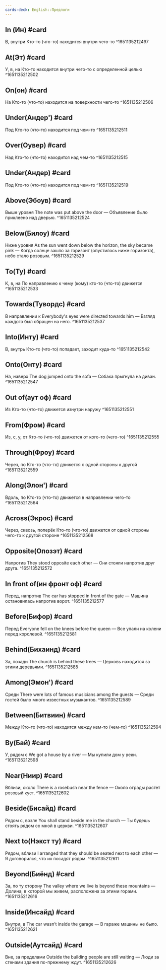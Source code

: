 ```yaml
---
cards-deck: English::Предлоги
---
```


## In (Ин) #card 
В, внутри 
Кто-то (что-то) находится внутри чего-то
^1651135212497

## At(Эт) #card 
У, в, на 
Кто-то находится внутри чего-то с определенной целью
^1651135212502

## On(он) #card 
На 
Кто-то (что-то) находится на поверхности чего-то
^1651135212506

## Under(Андер') #card 
Под 
Кто-то (что-то) находится под чем-то
^1651135212511

## Over(Оувер) #card 
Над 
Кто-то (что-то) находится над чем-то
^1651135212515

## Under(Андер) #card 
Под
Кто-то (что-то) находится под чем-то 
^1651135212519

## Above(Эбоув) #card 
Выше уровня
The note was put above the door — Объявление было приклеено над дверью.
^1651135212524

## Below(Билоу) #card 
Ниже уровня
As the sun went down below the horizon, the sky became pink — Когда солнце зашло за горизонт (опустилось ниже горизонта), небо стало розовым.
^1651135212529

## To(Ту) #card 
К, в, на
По направлению к чему (кому) кто-то (что-то) движется
^1651135212533

## Towards(Тувордс) #card 
В направлении к
Everybody's eyes were directed towards him — Взгляд каждого был обращен на него.
^1651135212537

## Into(Инту) #card 
В, внутрь
Кто-то (что-то) попадает, заходит куда-то
^1651135212542

## Onto(Онту) #card 
На, наверх
The dog jumped onto the sofa — Собака прыгнула на диван.
^1651135212547

## Out of(аут оф) #card 
Из
Кто-то (что-то) движется изнутри наружу
^1651135212551

## From(Фром) #card 
Из, с, у, от
Кто-то (что-то) движется от кого-то (чего-то)
^1651135212555

## Through(Фроу) #card 
Через, по
Кто-то (что-то) движется с одной стороны к другой
^1651135212559

## Along(Элон') #card 
Вдоль, по
Кто-то (что-то) движется в направлении чего-то
^1651135212564

## Across(Экрос) #card 
Через, сквозь, поперёк 
Кто-то (что-то) движется от одной стороны чего-то к другой стороне
^1651135212568

## Opposite(Опозэт) #card 
Напротив
They stood opposite each other — Они стояли напротив друг друга.
^1651135212572

## In front of(ин фронт оф) #card 
Перед, напротив
The car has stopped in front of the gate — Машина остановилась напротив ворот.
^1651135212577

## Before(Бифор) #card 
Перед 
Everyone fell on the knees before the queen — Все упали на колени перед королевой.
^1651135212581

## Behind(Бихаинд) #card 
За, позади
The church is behind these trees — Церковь находится за этими деревьями.
^1651135212585

## Among(Эмон') #card 
Среди
There were lots of famous musicians among the guests — Среди гостей было много известных музыкантов.
^1651135212589

## Between(Битвиин) #card 
Между
Кто-то (что-то) находится между кем-то (чем-то)
^1651135212594

## By(Бай) #card 
У, рядом с
We got a house by a river — Мы купили дом у реки.
^1651135212598

## Near(Ниир) #card 
Вблизи, около
There is a rosebush near the fence — Около ограды растет розовый куст.
^1651135212602

## Beside(Бисайд) #card 
Рядом с, возле
You shall stand beside me in the church — Ты будешь стоять рядом со мной в церкви.
^1651135212607

## Next to(Нэкст ту) #card 
Рядом, вблизи
I arranged that they should be seated next to each other — Я договорился, что их посадят рядом.
^1651135212611

## Beyond(Биёнд) #card 
За, по ту сторону
The valley where we live is beyond these mountains — Долина, в которой мы живем, расположена за этими горами.
^1651135212616

## Inside(Инсайд) #card 
Внутри, в
The car wasn’t inside the garage — В гараже машины не было.
^1651135212621

## Outside(Аутсайд) #card 
Вне, за пределами
Outside the building people are still waiting — Люди за стенами здания по-прежнему ждут.
^1651135212626
